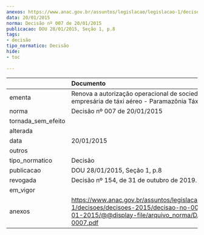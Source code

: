 ```yaml
---
anexos: https://www.anac.gov.br/assuntos/legislacao/legislacao-1/decisoes/decisoes-2015/decisao-no-007-de-20-01-2015/@@display-file/arquivo_norma/DA2015-0007.pdf
data: 20/01/2015
norma: Decisão nº 007 de 20/01/2015
publicacao: DOU 28/01/2015, Seção 1, p.8
tags:
- decisão
tipo_normatico: Decisão
hide: 
- toc 
 
---
```


|                    | Documento                                                                                                                                                 |
|:-------------------|:----------------------------------------------------------------------------------------------------------------------------------------------------------|
| ementa             | Renova a autorização operacional de sociedade empresária de táxi aéreo - Paramazônia Táxi Aéreo Ltda.                                                     |
| norma              | Decisão nº 007 de 20/01/2015                                                                                                                              |
| tornada_sem_efeito |                                                                                                                                                           |
| alterada           |                                                                                                                                                           |
| data               | 20/01/2015                                                                                                                                                |
| outros             |                                                                                                                                                           |
| tipo_normatico     | Decisão                                                                                                                                                   |
| publicacao         | DOU 28/01/2015, Seção 1, p.8                                                                                                                              |
| revogada           | Decisão nº 154, de 31 de outubro de 2019.                                                                                                                 |
| em_vigor           |                                                                                                                                                           |
| anexos             | https://www.anac.gov.br/assuntos/legislacao/legislacao-1/decisoes/decisoes-2015/decisao-no-007-de-20-01-2015/@@display-file/arquivo_norma/DA2015-0007.pdf |